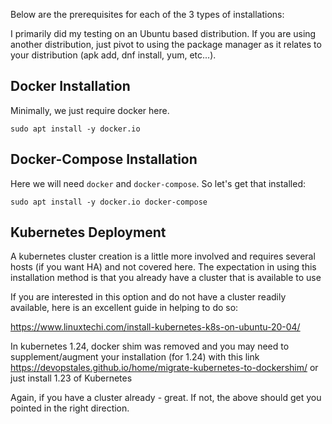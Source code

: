 Below are the prerequisites for each of the 3 types of installations:

I primarily did my testing on an Ubuntu based distribution. If you are using another distribution, just pivot to using the package manager as it relates to your distribution (apk add, dnf install, yum, etc...).

## Docker Installation

Minimally, we just require docker here.

```console
sudo apt install -y docker.io
```

## Docker-Compose Installation

Here we will need `docker` and `docker-compose`. So let's get that installed:

```console
sudo apt install -y docker.io docker-compose
```

## Kubernetes Deployment

A kubernetes cluster creation is a little more involved and requires several hosts (if you want HA) and not covered here. The expectation in using this installation method is that you already have a cluster that is available to use

If you are interested in this option and do not have a cluster readily available, here is an excellent guide in helping to do so:

https://www.linuxtechi.com/install-kubernetes-k8s-on-ubuntu-20-04/

In kubernetes 1.24, docker shim was removed and you may need to supplement/augment your installation (for 1.24) with this link https://devopstales.github.io/home/migrate-kubernetes-to-dockershim/ or just install 1.23 of Kubernetes

Again, if you have a cluster already - great. If not, the above should get you pointed in the right direction.
